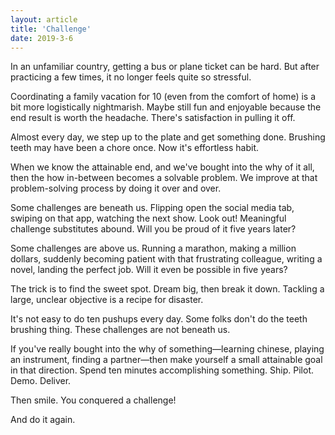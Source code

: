 ```yaml
---
layout: article
title: 'Challenge'
date: 2019-3-6
---
```


In an unfamiliar country, getting a bus or plane ticket can be hard. But after practicing a few times, it no longer feels quite so stressful.

Coordinating a family vacation for 10 (even from the comfort of home) is a bit more logistically nightmarish. Maybe still fun and enjoyable because the end result is worth the headache. There's satisfaction in pulling it off.

Almost every day, we step up to the plate and get something done. Brushing teeth may have been a chore once. Now it's effortless habit.

When we know the attainable end, and we've bought into the why of it all, then the how in-between becomes a solvable problem. We improve at that problem-solving process by doing it over and over.

Some challenges are beneath us. Flipping open the social media tab, swiping on that app, watching the next show. Look out! Meaningful challenge substitutes abound. Will you be proud of it five years later?

Some challenges are above us. Running a marathon, making a million dollars, suddenly becoming patient with that frustrating colleague, writing a novel, landing the perfect job. Will it even be possible in five years?

The trick is to find the sweet spot. Dream big, then break it down. Tackling a large, unclear objective is a recipe for disaster.

It's not easy to do ten pushups every day. Some folks don't do the teeth brushing thing. These challenges are not beneath us.

If you've really bought into the why of something&mdash;learning chinese, playing an instrument, finding a partner&mdash;then make yourself a small attainable goal in that direction. Spend ten minutes accomplishing something. Ship. Pilot. Demo. Deliver.

Then smile. You conquered a challenge!

And do it again.
